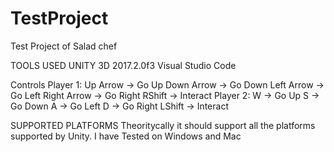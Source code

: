 # TestProject
Test Project of Salad chef

TOOLS USED
UNITY 3D 2017.2.0f3
Visual Studio Code

Controls
Player 1:
Up Arrow -> Go Up
Down Arrow -> Go Down
Left Arrow -> Go Left
Right Arrow -> Go Right
RShift -> Interact
Player 2:
W -> Go Up
S -> Go Down
A -> Go Left
D -> Go Right
LShift -> Interact

SUPPORTED PLATFORMS
Theoritycally it should support all the platforms supported by Unity. I have Tested on Windows and Mac
